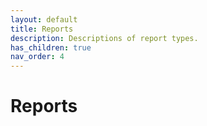 ```yaml
---
layout: default
title: Reports
description: Descriptions of report types.
has_children: true
nav_order: 4
---
```


# Reports